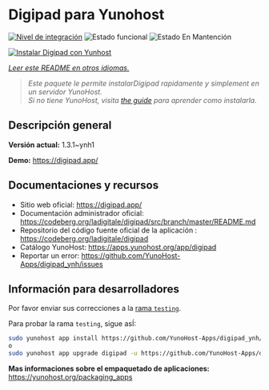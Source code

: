 <!--
Este archivo README esta generado automaticamente<https://github.com/YunoHost/apps/tree/master/tools/readme_generator>
No se debe editar a mano.
-->

# Digipad para Yunohost

[![Nivel de integración](https://dash.yunohost.org/integration/digipad.svg)](https://ci-apps.yunohost.org/ci/apps/digipad/) ![Estado funcional](https://ci-apps.yunohost.org/ci/badges/digipad.status.svg) ![Estado En Mantención](https://ci-apps.yunohost.org/ci/badges/digipad.maintain.svg)

[![Instalar Digipad con Yunhost](https://install-app.yunohost.org/install-with-yunohost.svg)](https://install-app.yunohost.org/?app=digipad)

*[Leer este README en otros idiomas.](./ALL_README.md)*

> *Este paquete le permite instalarDigipad rapidamente y simplement en un servidor YunoHost.*  
> *Si no tiene YunoHost, visita [the guide](https://yunohost.org/install) para aprender como instalarla.*

## Descripción general



**Versión actual:** 1.3.1~ynh1

**Demo:** <https://digipad.app/>
## Documentaciones y recursos

- Sitio web oficial: <https://digipad.app/>
- Documentación administrador oficial: <https://codeberg.org/ladigitale/digipad/src/branch/master/README.md>
- Repositorio del código fuente oficial de la aplicación : <https://codeberg.org/ladigitale/digipad>
- Catálogo YunoHost: <https://apps.yunohost.org/app/digipad>
- Reportar un error: <https://github.com/YunoHost-Apps/digipad_ynh/issues>

## Información para desarrolladores

Por favor enviar sus correcciones a la [rama `testing`](https://github.com/YunoHost-Apps/digipad_ynh/tree/testing).

Para probar la rama `testing`, sigue asÍ:

```bash
sudo yunohost app install https://github.com/YunoHost-Apps/digipad_ynh/tree/testing --debug
o
sudo yunohost app upgrade digipad -u https://github.com/YunoHost-Apps/digipad_ynh/tree/testing --debug
```

**Mas informaciones sobre el empaquetado de aplicaciones:** <https://yunohost.org/packaging_apps>
